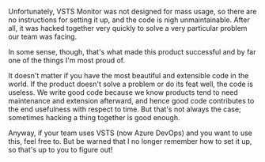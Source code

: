 Unfortunately, VSTS Monitor was not designed for mass usage, so there are no instructions for setting it up, and the code is nigh unmaintainable. After all, it was hacked together very quickly to solve a very particular problem our team was facing.

In some sense, though, that's what made this product successful and by far one of the things I'm most proud of.

It doesn't matter if you have the most beautiful and extensible code in the world. If the product doesn't solve a problem or do its feat well, the code is useless. We write good code because we know products tend to need maintenance and extension afterward, and hence good code contributes to the end usefulness with respect to time. But that's not always the case; sometimes hacking a thing together is good enough.

Anyway, if your team uses VSTS (now Azure DevOps) and you want to use this, feel free to. But be warned that I no longer remember how to set it up, so that's up to you to figure out!